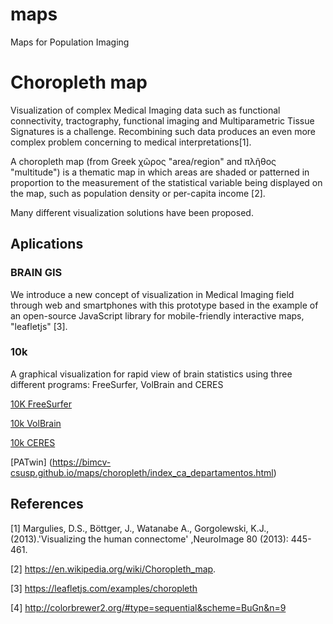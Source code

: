 # maps
Maps for Population Imaging

# Choropleth map

Visualization of complex Medical Imaging data such as functional connectivity, tractography, functional imaging and Multiparametric Tissue Signatures is a challenge. Recombining such data produces an even more complex problem concerning to medical interpretations[1].

A choropleth map (from Greek χῶρος "area/region" and πλῆθος "multitude") is a thematic map in which areas are shaded or patterned in proportion to the measurement of the statistical variable being displayed on the map, such as population density or per-capita income [2].

Many different visualization solutions have been proposed. 

## Aplications

### BRAIN GIS
We introduce a new concept of visualization in Medical Imaging field through web and smartphones with this prototype based in the example of an open-source JavaScript library for mobile-friendly interactive maps, "leafletjs" [3]. 


### 10k
A graphical visualization for rapid view of brain statistics using three different programs: FreeSurfer, VolBrain and CERES

[10K FreeSurfer](https://bimcv-csusp.github.io/3D-MI-Reports/brain-statistics/free-surfer/)

[10k VolBrain](https://bimcv-csusp.github.io/3D-MI-Reports/brain-statistics/free-surfer/index_volbrain.html)

[10k CERES](https://bimcv-csusp.github.io/3D-MI-Reports/brain-statistics/free-surfer/index_ceres.html)

[PATwin] (https://bimcv-csusp.github.io/maps/choropleth/index_ca_departamentos.html)


## References

[1] Margulies, D.S., Böttger, J., Watanabe A., Gorgolewski, K.J., (2013).'Visualizing the human connectome' ,NeuroImage 80 (2013): 445-461.

[2] https://en.wikipedia.org/wiki/Choropleth_map.

[3] https://leafletjs.com/examples/choropleth

[4] http://colorbrewer2.org/#type=sequential&scheme=BuGn&n=9

